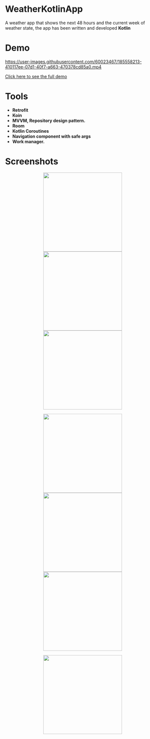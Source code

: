 # WeatherKotlinApp
A weather app that shows the next 48 hours and the current week of weather state, the app has been written and developed **Kotlin**


# Demo


https://user-images.githubusercontent.com/60023467/185558213-410117ee-07d1-40f7-a663-470378cd85a0.mp4


[Click here to see the full demo](https://drive.google.com/file/d/1FkyvpFDdteqU_D26KzgBW3DjoD9Yulqv/view?usp=sharing)

# Tools

- **Retrofit**
- **Koin**
- **MVVM, Repository design pattern.**
- **Room**
- **Kotlin Coroutines**
- **Navigation component with safe args**
- **Work manager.**

# Screenshots

<p align="center">
  <img src="https://user-images.githubusercontent.com/60023467/185558134-44feed11-5b9f-432c-bfd4-23884501752a.jpg" width="256" >
  <img src="https://user-images.githubusercontent.com/60023467/185558148-b6e05988-4ef2-484c-8393-b17c9d95fdd8.jpg" width="256" >
  <img src="https://user-images.githubusercontent.com/60023467/185558153-978aaadc-1331-46a7-95b3-ca2dafdeba86.jpg" width="256" >
</p>

<p align="center">
  <img src="https://user-images.githubusercontent.com/60023467/185558159-65ba9b2b-df24-4639-a4fa-8c47673337cc.jpg" width="256" >
  <img src="https://user-images.githubusercontent.com/60023467/185558164-a02281dc-c2c4-4238-943d-1f5a687e902f.jpg" width="256" >
  <img src="https://user-images.githubusercontent.com/60023467/185558168-6ecfe4e3-d8e6-43f2-a49b-e3b0e0fd47b4.jpg" width="256" >
</p>

<p align="center">
  <img src="https://user-images.githubusercontent.com/60023467/185558173-42ffc6da-770e-4612-b95b-8f10cfd0c153.jpg" width="256" >
</p>
